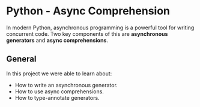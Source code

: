 # Python - Async Comprehension
In modern Python, asynchronous programming is a powerful tool for writing concurrent code. Two key components of this are __asynchronous generators__ and __async comprehensions__.

## General
In this project we were able to learn about:
* How to write an asynchronous generator.
* How to use async comprehensions.
* How to type-annotate generators.